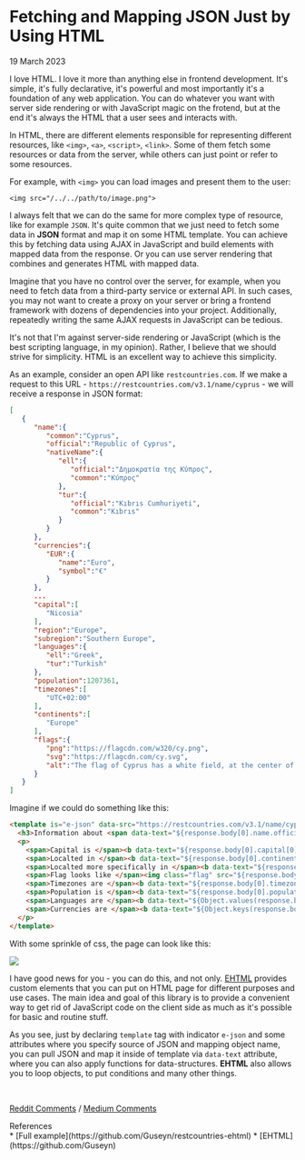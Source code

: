 # Fetching and Mapping JSON Just by Using HTML
<div class="date">19 March 2023</div>

I love HTML. I love it more than anything else in frontend development. It's simple, it's fully declarative, it's powerful and most importantly it's a foundation of any web application. You can do whatever you want with server side rendering or with JavaScript magic on the frotend, but at the end it's always the HTML that a user sees and interacts with.

In HTML, there are different elements responsible for representing different resources, like `<img>`, `<a>`, `<script>`, `<link>`. Some of them fetch some resources or data from the server, while others can just point or refer to some resources.

For example, with `<img>` you can load images and present them to the user:

`<img src="/../../path/to/image.png">`

I always felt that we can do the same for more complex type of resource, like for example `JSON`. It's quite common that we just need to fetch some data in **JSON** format and map it on some HTML template. You can achieve this by fetching data using AJAX in JavaScript and build elements with mapped data from the response. Or you can use server rendering that combines and generates HTML with mapped data.

Imagine that you have no control over the server, for example, when you need to fetch data from a third-party service or external API. In such cases, you may not want to create a proxy on your server or bring a frontend framework with dozens of dependencies into your project. Additionally, repeatedly writing the same AJAX requests in JavaScript can be tedious.

It's not that I'm against server-side rendering or JavaScript (which is the best scripting language, in my opinion). Rather, I believe that we should strive for simplicity. HTML is an excellent way to achieve this simplicity.

As an example, consider an open API like `restcountries.com`. If we make a request to this URL - `https://restcountries.com/v3.1/name/cyprus` - we will receive a response in JSON format:

```json
[
   {
      "name":{
         "common":"Cyprus",
         "official":"Republic of Cyprus",
         "nativeName":{
            "ell":{
               "official":"Δημοκρατία της Κύπρος",
               "common":"Κύπρος"
            },
            "tur":{
               "official":"Kıbrıs Cumhuriyeti",
               "common":"Kıbrıs"
            }
         }
      },
      "currencies":{
         "EUR":{
            "name":"Euro",
            "symbol":"€"
         }
      },
      ...
      "capital":[
         "Nicosia"
      ],
      "region":"Europe",
      "subregion":"Southern Europe",
      "languages":{
         "ell":"Greek",
         "tur":"Turkish"
      },
      "population":1207361,
      "timezones":[
         "UTC+02:00"
      ],
      "continents":[
         "Europe"
      ],
      "flags":{
         "png":"https://flagcdn.com/w320/cy.png",
         "svg":"https://flagcdn.com/cy.svg",
         "alt":"The flag of Cyprus has a white field, at the center of which is a copper-colored silhouette of the Island of Cyprus above two green olive branches crossed at the stem."
      }
   }
]
```

Imagine if we could do something like this:

```html
<template is="e-json" data-src="https://restcountries.com/v3.1/name/cyprus" data-object-name="response">
  <h3>Information about <span data-text="${response.body[0].name.official}:"></span></h3>
  <p>
    <span>Capital is </span><b data-text="${response.body[0].capital[0]}"></b><br>
    <span>Localted in </span><b data-text="${response.body[0].continents[0]}"></b><br>
    <span>Localted more specifically in </span><b data-text="${response.body[0].subregion}"></b><br>
    <span>Flag looks like </span><img class="flag" src="${response.body[0].flags.svg}"><br>
    <span>Timezones are </span><b data-text="${response.body[0].timezones.join(', ')}"></b><br>
    <span>Population is </span><b data-text="${response.body[0].population}"></b><br>
    <span>Languages are </span><b data-text="${Object.values(response.body[0].languages).join(', ')}"></b><br>
    <span>Currencies are </span><b data-text="${Object.keys(response.body[0].currencies).join(', ')}"></b><br>
  </p>
</template>
```

With some sprinkle of css, the page can look like this:

<img src="/../image/info-on-cyprus.png">

I have good news for you - you can do this, and not only. [EHTML](https://github.com/Guseyn/EHTML) provides custom elements that you can put on HTML page for different purposes and use cases. The main idea and goal of this library is to provide a convenient way to get rid of JavaScript code on the client side as much as it's possible for basic and routine stuff.

As you see, just by declaring `template` tag with indicator `e-json` and some attributes where you specify source of JSON and mapping object name, you can pull JSON and map it inside of template via `data-text` attribute, where you can also apply functions for data-structures. **EHTML** also allows you to loop objects, to put conditions and many other things.

<br>

[Reddit Comments](https://www.reddit.com/user/gyen/comments/11v423g/fetching_and_mapping_json_just_by_using_html/) / [Medium Comments](https://medium.com/@guseynism/fetching-and-mapping-json-just-by-using-html-b8bcecade82c)

<div class="refs">References</div>
* [Full example](https://github.com/Guseyn/restcountries-ehtml)
* [EHTML](https://github.com/Guseyn)

